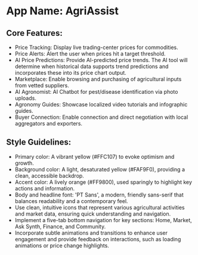 # **App Name**: AgriAssist

## Core Features:

- Price Tracking: Display live trading-center prices for commodities.
- Price Alerts: Alert the user when prices hit a target threshold.
- AI Price Predictions: Provide AI-predicted price trends. The AI tool will determine when historical data supports trend predictions and incorporates these into its price chart output.
- Marketplace: Enable browsing and purchasing of agricultural inputs from vetted suppliers.
- AI Agronomist: AI Chatbot for pest/disease identification via photo uploads.
- Agronomy Guides: Showcase localized video tutorials and infographic guides.
- Buyer Connection: Enable connection and direct negotiation with local aggregators and exporters.

## Style Guidelines:

- Primary color: A vibrant yellow (#FFC107) to evoke optimism and growth.
- Background color: A light, desaturated yellow (#FAF9F0), providing a clean, accessible backdrop.
- Accent color: A lively orange (#FF9800), used sparingly to highlight key actions and information.
- Body and headline font: 'PT Sans', a modern, friendly sans-serif that balances readability and a contemporary feel.
- Use clean, intuitive icons that represent various agricultural activities and market data, ensuring quick understanding and navigation.
- Implement a five-tab bottom navigation for key sections: Home, Market, Ask Synth, Finance, and Community.
- Incorporate subtle animations and transitions to enhance user engagement and provide feedback on interactions, such as loading animations or price change highlights.